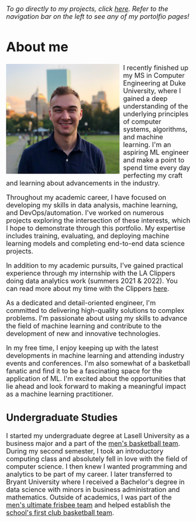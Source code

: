 <font size="+1.5">

*To go directly to my projects, click [here](./projects.md). Refer to the navigation bar on the left to see any of my portolfio pages!*

# About me

<img align="left" width="310" height="300" src="resources/abzdel.png" style="float: left; margin-right: 10px;" >

<p>
I recently finished up my MS in Computer Engineering at Duke University, where I gained a deep understanding of the underlying principles of computer systems, algorithms, and machine learning. I'm an aspiring ML engineer and make a point to spend time every day perfecting my craft and learning about advancements in the industry.

Throughout my academic career, I have focused on developing my skills in data analysis, machine learning, and DevOps/automation. I've worked on numerous projects exploring the intersection of these interests, which I hope to demonstrate through this portfolio. My expertise includes training, evaluating, and deploying machine learning models and completing end-to-end data science projects.

In addition to my academic pursuits, I've gained practical experience through my internship with the LA Clippers doing data analytics work (summers 2021 & 2022). You can read more about my time with the Clippers [here](./clippers.md).


As a dedicated and detail-oriented engineer, I'm committed to delivering high-quality solutions to complex problems. I'm passionate about using my skills to advance the field of machine learning and contribute to the development of new and innovative technologies.

In my free time, I enjoy keeping up with the latest developments in machine learning and attending industry events and conferences. I'm also somewhat of a basketball fanatic and find it to be a fascinating space for the application of ML. I'm excited about the opportunities that lie ahead and look forward to making a meaningful impact as a machine learning practitioner.

## Undergraduate Studies
I started my undergraduate degree at Lasell University as a business major and a part of the [men's basketball team](https://laserpride.lasell.edu/sports/mbkb/2017-18/roster). During my second semester, I took an introductory computing class and absolutely fell in love with the field of computer science. I then knew I wanted programming and analytics to be part of my career. I later transferred to Bryant University where I received a Bachelor's degree in data science with minors in business administration and mathematics. Outside of academics, I was part of the [men's ultimate frisbee team](https://www.bryantbulldogs.com/sports/club/Ultimate/Roster/2019-2020) and helped establish the [school's first club basketball team](https://www.bryantbulldogs.com/sports/club/MBasketball/index).
</p>